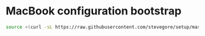 # MacBook configuration bootstrap

```bash
source <(curl -sL https://raw.githubusercontent.com/stevegore/setup/master/start.sh)
```
